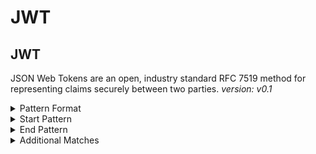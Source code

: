 <!-- WARNING: This README is generated automatically
-->

# JWT

## JWT


JSON Web Tokens are an open, industry standard RFC 7519 method for representing claims securely between two parties.
_version: v0.1_



<details>
<summary>Pattern Format</summary>
<p>

```regex
e(?:y[IJ]|yL[CD]|yA[JKgi]|w[ko][JKgi])[A-Za-z0-9_-]{10,}(?:fQ|[3HXn]0|[1BFJNRVZdhlpx]9)={0,2}\.e(?:y[IJ]|yL[CD]|yA[JKgi]|w[ko][JKgi])[A-Za-z0-9_-]{10,}(?:fQ|[3HXn]0|[1BFJNRVZdhlpx]9)={0,2}(?:\.?[A-Za-z0-9_-]+={0,2})?
```

</p>
</details>

<details>
<summary>Start Pattern</summary>
<p>

```regex
[^0-9A-Za-z_.-]|\A
```

</p>
</details><details>
<summary>End Pattern</summary>
<p>

```regex
[^0-9A-Za-z_.=-]|\z
```

</p>
</details>

<details>
<summary>Additional Matches</summary>
<p>
Add these additional matches to the [Secret Scanning Custom Pattern](https://docs.github.com/en/enterprise-cloud@latest/code-security/secret-scanning/defining-custom-patterns-for-secret-scanning#example-of-a-custom-pattern-specified-using-additional-requirements).


- Not Match: ```^eyJhbGciOiJIUzI1NiIsInR5cCI6IkpXVCJ9\.eyJrZXkiOiJrZXkxIiwiZXhwIjo[A-Za-z0-9_-]+(JlgtQW16LVNpZ25lZEhlYWRlcnM9aG9zdCZhY3Rvcl9pZD0wJmtleV9pZD0wJnJlcG9faWQ9MCJ9|ZYLUFtei1TaWduZWRIZWFkZXJzPWhvc3QmYWN0b3JfaWQ9MCZrZXlfaWQ9MCZyZXBvX2lkPTAifQ|mWC1BbXotU2lnbmVkSGVhZGVycz1ob3N0JmFjdG9yX2lkPTAma2V5X2lkPTAmcmVwb19pZD0wIn0)```

</p>
</details>